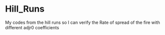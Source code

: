# Hill_Runs
My codes from the hill runs so I can verify the Rate of spread of the fire with different adjr0 coefficients



